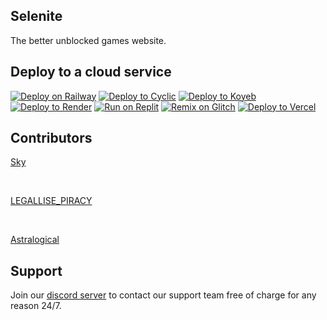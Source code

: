 ## Selenite
The better unblocked games website.
## Deploy to a cloud service
[![Deploy on Railway](https://binbashbanana.github.io/deploy-buttons/buttons/remade/railway.svg)](https://railway.app/new/template?template=https://gitlab.com/skysthelimit.dev/selenite)
[![Deploy to Cyclic](https://binbashbanana.github.io/deploy-buttons/buttons/remade/cyclic.svg)](https://app.cyclic.sh/api/app/deploy/selenite-cc/selenite)
[![Deploy to Koyeb](https://binbashbanana.github.io/deploy-buttons/buttons/remade/koyeb.svg)](https://app.koyeb.com/deploy?type=git&repository=gitlab.com/skysthelimit.dev/selenite&branch=main&name=selenite)
[![Deploy to Render](https://binbashbanana.github.io/deploy-buttons/buttons/remade/render.svg)](https://render.com/deploy?repo=https://gitlab.com/skysthelimit.dev/selenite)
[![Run on Replit](https://binbashbanana.github.io/deploy-buttons/buttons/remade/replit.svg)](https://replit.com/github/selenite-cc/selenite)
[![Remix on Glitch](https://binbashbanana.github.io/deploy-buttons/buttons/remade/glitch.svg)](https://glitch.com/edit/#!/import/github/selenite-cc/selenite)
[![Deploy to Vercel](https://binbashbanana.github.io/deploy-buttons/buttons/remade/vercel.svg)](https://vercel.com/new/clone?repository-url=https://gitlab.com/skysthelimit.dev/selenite)
## Contributors
<a href="https://github.com/skysthelimitt"><p>Sky</p></a><br>
<a href="https://codeberg.org/LEGALISE_PIRACY"><p>LEGALLISE_PIRACY</p></a><br>
<a href="https://github.com/a456pur"><p>Astralogical</p></a>

## Support
Join our [discord server](https://discord.gg/WDZhkdFyF4) to contact our support team free of charge for any reason 24/7.
